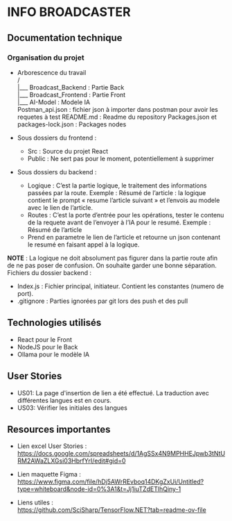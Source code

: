 # INFO BROADCASTER

## Documentation technique
### Organisation du projet
- Arborescence du travail  
/  
|___ Broadcast_Backend : Partie Back  
|___ Broadcast_Frontend : Partie Front  
|___ AI-Model : Modele IA  
Postman_api.json : fichier json à importer dans postman pour avoir les requetes à test
README.md : Readme du repository
Packages.json et packages-lock.json : Packages nodes

- Sous dossiers du frontend :  
    - Src : Source du projet React  
    - Public : Ne sert pas pour le moment, potentiellement à supprimer  
- Sous dossiers du backend :
    - Logique : C’est la partie logique, le traitement des informations passées par la route. Exemple : Résumé de l’article : la logique contient le prompt « resume l’article suivant » et l’envois au modele avec le lien de l’article.
    - Routes : C’est la porte d’entrée pour les opérations, tester le contenu de la requete avant de l’envoyer à l’IA pour le resumé. Exemple : Résumé de l’article  
    - Prend en parametre le lien de l’article et retourne un json contenant le resumé en faisant appel à la logique.  

**NOTE** : La logique ne doit absolument pas figurer dans la partie route afin de ne pas poser de confusion. On souhaite garder une bonne séparation.
Fichiers du dossier backend :  
- Index.js : Fichier principal, initiateur. Contient les constantes (numero de port).
- .gitignore : Parties ignorées par git lors des push et des pull

## Technologies utilisés
- React pour le Front
- NodeJS pour le Back
- Ollama pour le modèle IA

## User Stories
- US01: La page d'insertion de lien a été effectué. La traduction avec différentes langues est en cours.
- US03: Vérifier les initiales des langues 

## Resources importantes
- Lien excel User Stories :  
https://docs.google.com/spreadsheets/d/1AgSSx4N9MPHHEJpwb3tNtURM2AWaZLXGsi03HbrfYrI/edit#gid=0  

- Lien maquette Figma :  
https://www.figma.com/file/hDj5AWrREvboq14DKgZxUi/Untitled?type=whiteboard&node-id=0%3A1&t=Jj1iuTZdETlhQiny-1  

- Liens utiles :  
https://github.com/SciSharp/TensorFlow.NET?tab=readme-ov-file  

